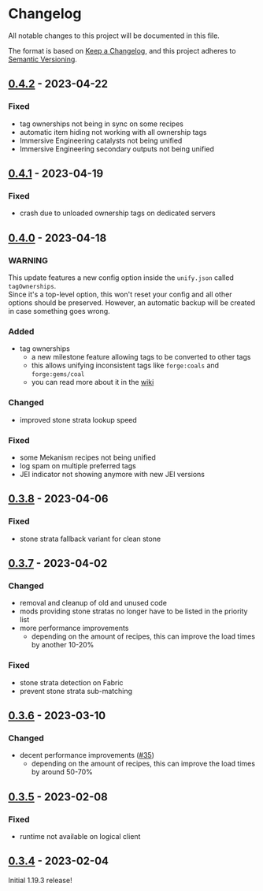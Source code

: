 # Changelog

All notable changes to this project will be documented in this file.

The format is based on [Keep a Changelog],
and this project adheres to [Semantic Versioning].

## [0.4.2] - 2023-04-22

### Fixed
- tag ownerships not being in sync on some recipes
- automatic item hiding not working with all ownership tags
- Immersive Engineering catalysts not being unified
- Immersive Engineering secondary outputs not being unified

## [0.4.1] - 2023-04-19

### Fixed
- crash due to unloaded ownership tags on dedicated servers

## [0.4.0] - 2023-04-18

### WARNING
This update features a new config option inside the `unify.json` called `tagOwnerships`.<br>
Since it's a top-level option, this won't reset your config and all other options should be preserved. However,
an automatic backup will be created in case something goes wrong.

### Added
- tag ownerships
  - a new milestone feature allowing tags to be converted to other tags
  - this allows unifying inconsistent tags like `forge:coals` and `forge:gems/coal`
  - you can read more about it in the [wiki][tag-ownerships]

### Changed
- improved stone strata lookup speed

### Fixed
- some Mekanism recipes not being unified
- log spam on multiple preferred tags
- JEI indicator not showing anymore with new JEI versions

<!-- Links -->
[tag-ownerships]: https://github.com/AlmostReliable/almostunified/wiki/Unification-Config#tag-ownerships

## [0.3.8] - 2023-04-06

### Fixed
- stone strata fallback variant for clean stone

## [0.3.7] - 2023-04-02

### Changed
- removal and cleanup of old and unused code
- mods providing stone stratas no longer have to be listed in the priority list
- more performance improvements
  - depending on the amount of recipes, this can improve the load times by another 10-20%

### Fixed
- stone strata detection on Fabric
- prevent stone strata sub-matching

## [0.3.6] - 2023-03-10

### Changed
- decent performance improvements ([#35])
  - depending on the amount of recipes, this can improve the load times by around 50-70%

<!-- Links -->
[#35]: https://github.com/AlmostReliable/almostunified/pull/35

## [0.3.5] - 2023-02-08

### Fixed
- runtime not available on logical client

## [0.3.4] - 2023-02-04

Initial 1.19.3 release!

<!-- Links -->
[keep a changelog]: https://keepachangelog.com/en/1.0.0/
[semantic versioning]: https://semver.org/spec/v2.0.0.html

<!-- Versions -->
[0.4.2]: https://github.com/AlmostReliable/almostunified/releases/tag/v1.19.3-0.4.2-beta
[0.4.1]: https://github.com/AlmostReliable/almostunified/releases/tag/v1.19.3-0.4.1-beta
[0.4.0]: https://github.com/AlmostReliable/almostunified/releases/tag/v1.19.3-0.4.0-beta
[0.3.8]: https://github.com/AlmostReliable/almostunified/releases/tag/v1.19.3-0.3.8-beta
[0.3.7]: https://github.com/AlmostReliable/almostunified/releases/tag/v1.19.3-0.3.7-beta
[0.3.6]: https://github.com/AlmostReliable/almostunified/releases/tag/v1.19.3-0.3.6-beta
[0.3.5]: https://github.com/AlmostReliable/almostunified/releases/tag/v1.19.3-0.3.5-beta
[0.3.4]: https://github.com/AlmostReliable/almostunified/releases/tag/v1.19.3-0.3.4-beta
